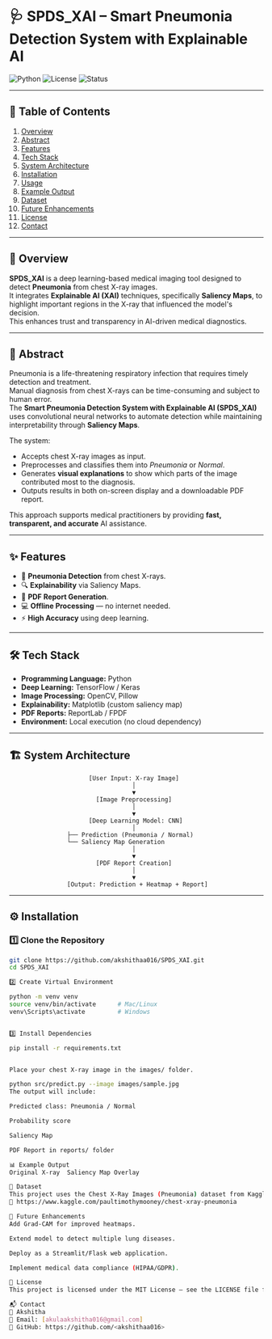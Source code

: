 # 🩺 SPDS_XAI – Smart Pneumonia Detection System with Explainable AI

![Python](https://img.shields.io/badge/Python-3.8+-blue)
![License](https://img.shields.io/badge/License-MIT-green)
![Status](https://img.shields.io/badge/Status-Active-success)

---

## 📑 Table of Contents
1. [Overview](#overview)
2. [Abstract](#abstract)
3. [Features](#features)
4. [Tech Stack](#tech-stack)
5. [System Architecture](#system-architecture)
6. [Installation](#installation)
7. [Usage](#usage)
8. [Example Output](#example-output)
9. [Dataset](#dataset)
10. [Future Enhancements](#future-enhancements)
11. [License](#license)
12. [Contact](#contact)

---

## 📌 Overview
**SPDS_XAI** is a deep learning-based medical imaging tool designed to detect **Pneumonia** from chest X-ray images.  
It integrates **Explainable AI (XAI)** techniques, specifically **Saliency Maps**, to highlight important regions in the X-ray that influenced the model's decision.  
This enhances trust and transparency in AI-driven medical diagnostics.

---

## 📜 Abstract
Pneumonia is a life-threatening respiratory infection that requires timely detection and treatment.  
Manual diagnosis from chest X-rays can be time-consuming and subject to human error.  
The **Smart Pneumonia Detection System with Explainable AI (SPDS_XAI)** uses convolutional neural networks to automate detection while maintaining interpretability through **Saliency Maps**.

The system:
- Accepts chest X-ray images as input.
- Preprocesses and classifies them into *Pneumonia* or *Normal*.
- Generates **visual explanations** to show which parts of the image contributed most to the diagnosis.
- Outputs results in both on-screen display and a downloadable PDF report.

This approach supports medical practitioners by providing **fast, transparent, and accurate** AI assistance.

---

## ✨ Features
- 🩻 **Pneumonia Detection** from chest X-rays.
- 🔍 **Explainability** via Saliency Maps.
- 📄 **PDF Report Generation**.
- 💻 **Offline Processing** — no internet needed.
- ⚡ **High Accuracy** using deep learning.

---

## 🛠 Tech Stack
- **Programming Language:** Python
- **Deep Learning:** TensorFlow / Keras
- **Image Processing:** OpenCV, Pillow
- **Explainability:** Matplotlib (custom saliency map)
- **PDF Reports:** ReportLab / FPDF
- **Environment:** Local execution (no cloud dependency)

---

## 🏗 System Architecture
                          [User Input: X-ray Image]
                                      │
                                      ▼
                            [Image Preprocessing]
                                      │
                                      ▼
                          [Deep Learning Model: CNN]
                                      │
                    ├── Prediction (Pneumonia / Normal)
                    └── Saliency Map Generation
                                      │
                                      ▼
                            [PDF Report Creation]
                                      │
                                      ▼
                    [Output: Prediction + Heatmap + Report]

---

## ⚙ Installation

### 1️⃣ Clone the Repository
```bash
git clone https://github.com/akshithaa016/SPDS_XAI.git
cd SPDS_XAI

2️⃣ Create Virtual Environment

python -m venv venv
source venv/bin/activate      # Mac/Linux
venv\Scripts\activate         # Windows


3️⃣ Install Dependencies

pip install -r requirements.txt


Place your chest X-ray image in the images/ folder.

python src/predict.py --image images/sample.jpg
The output will include:

Predicted class: Pneumonia / Normal

Probability score

Saliency Map

PDF Report in reports/ folder

📊 Example Output
Original X-ray	Saliency Map Overlay

📂 Dataset
This project uses the Chest X-Ray Images (Pneumonia) dataset from Kaggle:
🔗 https://www.kaggle.com/paultimothymooney/chest-xray-pneumonia

🚀 Future Enhancements
Add Grad-CAM for improved heatmaps.

Extend model to detect multiple lung diseases.

Deploy as a Streamlit/Flask web application.

Implement medical data compliance (HIPAA/GDPR).

📜 License
This project is licensed under the MIT License — see the LICENSE file for details.

📬 Contact
👤 Akshitha
📧 Email: [akulaakshitha016@gmail.com]
🔗 GitHub: https://github.com/<akshithaa016>
